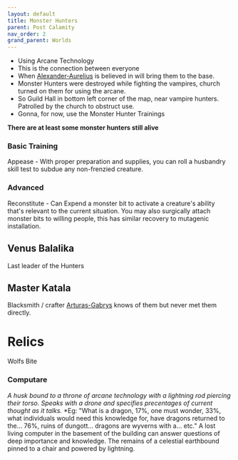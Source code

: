 ```yaml
---
layout: default
title: Monster Hunters
parent: Post Calamity
nav_order: 2
grand_parent: Worlds
---
```

* Using Arcane Technology
* This is the connection between everyone
* When [Alexander-Aurelius](Alexander-Aurelius) is believed in will bring them to the base.
* Monster Hunters were destroyed while fighting the vampires, church turned on them for using the arcane.
* So Guild Hall in bottom left corner of the map, near vampire hunters. Patrolled by the church to obstruct use.
* Gonna, for now, use the Monster Hunter Trainings

**There are at least some monster hunters still alive**
### Basic Training
Appease - With proper preparation and supplies, you can roll a husbandry skill test to subdue any non-frenzied creature.  

### Advanced
Reconstitute - Can Expend a monster bit to activate a creature's ability that's relevant to the current situation. You may also surgically attach monster bits to willing people, this has similar recovery to mutagenic installation.

## Venus Balalika
Last leader of the Hunters

## Master Katala
Blacksmith / crafter
[Arturas-Gabrys](Game/Worlds/Post-Calamity/Arturas-Gabrys) knows of them but never met them directly.

# Relics
Wolfs Bite

### Computare
*A husk bound to a throne of arcane technology with a lightning rod piercing their torso. Speaks with a drone and specifies precentages of current thought as it talks.*
*Eg: "What is a dragon, 17%, one must wonder, 33%, what individuals would need this knowledge for, have dragons returned to the… 76%, ruins of dungott… dragons are wyverns with a… etc."
A lost living computer in the basement of the building can answer questions of deep importance and knowledge. The remains of a celestial earthbound pinned to a chair and powered by lightning. 